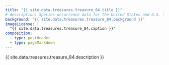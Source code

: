 ```yaml
---
title: "{{ site.data.treasures.treasure_84.title }}"
# description: Species occurrence data for the United States and U.S. Territories.
background: "{{ site.data.treasures.treasure_84.background }}"
imageLicense: |
  "{{ site.data.treasures.treasure_84.caption }}"
composition:
  - type: postHeader
  - type: pageMarkdown
---
```


{{ site.data.treasures.treasure_84.description }}